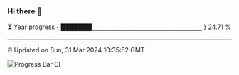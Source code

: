 ### Hi there 👋

⏳ Year progress { ███████▁▁▁▁▁▁▁▁▁▁▁▁▁▁▁▁▁▁▁▁▁▁▁ } 24.71 %

---

⏰ Updated on Sun, 31 Mar 2024 10:35:52 GMT

![Progress Bar CI](https://github.com/IshwaranRudhara/GIT-ACTION/workflows/Progress%20Bar%20CI/badge.svg)
